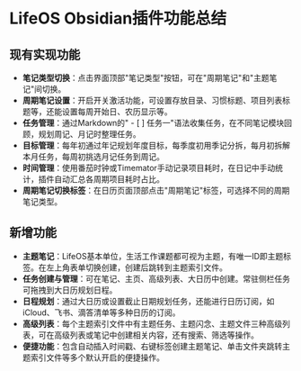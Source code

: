 # LifeOS Obsidian插件功能总结

## 现有实现功能
- **笔记类型切换**：点击界面顶部"笔记类型"按钮，可在"周期笔记"和"主题笔记"间切换。
- **周期笔记设置**：开启开关激活功能，可设置存放目录、习惯标题、项目列表标题等，还能设置每周开始日、农历显示等。
- **任务管理**：通过Markdown的" - [ ] 任务一"语法收集任务，在不同笔记模块回顾，规划周记、月记时整理任务。
- **目标管理**：每年初通过年记规划年度目标，每季度初用季记分拆，每月初拆解本月任务，每周初挑选月记任务到周记。
- **时间管理**：使用番茄时钟或Timemator手动记录项目耗时，在日记中手动统计，插件自动汇总各周期项目耗时占比。
- **周期笔记切换标签**：在日历页面顶部点击"周期笔记"标签，可选择不同的周期笔记类型。

## 新增功能
- **主题笔记**：LifeOS基本单位，生活工作课题都可视为主题，有唯一ID即主题标签。在左上角表单切换创建，创建后跳转到主题索引文件。
- **任务创建与管理**：可在笔记、主页、高级列表、大日历中创建。常驻侧栏任务可拖拽到大日历规划日程。
- **日程规划**：通过大日历或设置截止日期规划任务，还能进行日历订阅，如iCloud、飞书、滴答清单等多种日历的订阅。
- **高级列表**：每个主题索引文件中有主题任务、主题闪念、主题文件三种高级列表，可在高级列表或笔记中创建相关内容，还有搜索、筛选等操作。
- **便捷功能**：包含自动插入时间戳、右键标签创建主题笔记、单击文件夹跳转主题索引文件等多个默认开启的便捷操作。 